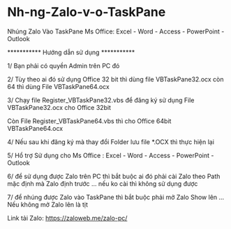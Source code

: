 # Nh-ng-Zalo-v-o-TaskPane
Nhúng Zalo Vào TaskPane Ms Office: Excel - Word - Access - PowerPoint - Outlook

*********** Hướng dẫn sử dụng ***********

1/ Bạn phải có quyền Admin trên PC đó

2/ Tùy theo ai đó sử dụng Office 32 bit thì dùng file VBTaskPane32.ocx còn 64 thì dùng File VBTaskPane64.ocx

3/ Chạy file Register_VBTaskPane32.vbs để đăng ký sử dụng File VBTaskPane32.ocx cho Office 32bit

Còn File Register_VBTaskPane64.vbs thì cho Office 64bit VBTaskPane64.ocx

4/ Nếu sau khi đăng ký mà thay đổi Folder lưu file *.OCX thì thực hiện lại

5/ Hổ trợ Sử dụng cho Ms Office : Excel - Word - Access - PowerPoint - Outlook

6/ để sử dụng được Zalo trên PC thì bắt buộc ai đó phải cài Zalo theo Path mặc định mà Zalo định trước ... nếu ko cài thì không sử dụng được

7/ để nhúng được Zalo vào TaskPane thì bắt buộc phải mở Zalo Show lên ... Nếu không mở Zalo lên là tịt

Link tải Zalo:  https://zaloweb.me/zalo-pc/
